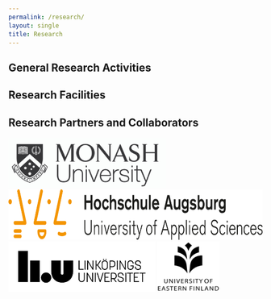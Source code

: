 ```yaml
---
permalink: /research/
layout: single
title: Research 
---
```


## General Research Activities ##



## Research Facilities ##



## Research Partners and Collaborators ##

<img src="/assets/Figures/Monash.png" height="100"> 
<img src="/assets/Figures/UAS.png" height="100"> 
<img src="/assets/Figures/LiU.png" height="100"> 
<img src="/assets/Figures/UEF.jpg" height="100"> 

 
